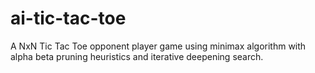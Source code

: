 # ai-tic-tac-toe
A NxN Tic Tac Toe opponent player game using minimax algorithm with alpha beta pruning heuristics and iterative deepening search. 
